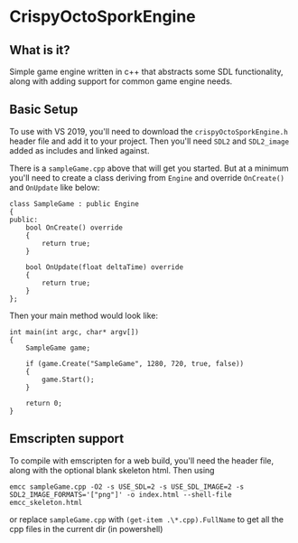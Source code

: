 # CrispyOctoSporkEngine

## What is it?
Simple game engine written in c++ that abstracts some SDL functionality, along with adding support for common game engine needs.

## Basic Setup
To use with VS 2019, you'll need to download the `crispyOctoSporkEngine.h` header file and add it to your project.
Then you'll need `SDL2` and `SDL2_image` added as includes and linked against.

There is a `sampleGame.cpp` above that will get you started. But at a minimum you'll need to create a class deriving from `Engine` and override `OnCreate()` and `OnUpdate` like below:

```
class SampleGame : public Engine
{
public:
	bool OnCreate() override
	{
		return true;
	}
  
	bool OnUpdate(float deltaTime) override
	{
		return true;
	}
};
```

Then your main method would look like:
```
int main(int argc, char* argv[])
{
	SampleGame game;

	if (game.Create("SampleGame", 1280, 720, true, false))
	{
		game.Start();
	}

	return 0;
}
```

## Emscripten support
To compile with emscripten for a web build, you'll need the header file, along with the optional blank skeleton html.
Then using
```
emcc sampleGame.cpp -O2 -s USE_SDL=2 -s USE_SDL_IMAGE=2 -s SDL2_IMAGE_FORMATS='["png"]' -o index.html --shell-file emcc_skeleton.html
```
or replace `sampleGame.cpp` with `(get-item .\*.cpp).FullName` to get all the cpp files in the current dir (in powershell)
